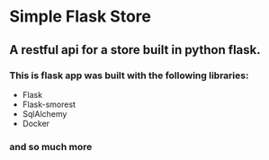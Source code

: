# Simple Flask Store
## A restful api for a store built in python flask.


### This is flask app was built with the following libraries:
- Flask
- Flask-smorest
- SqlAlchemy
- Docker

### and so much more
